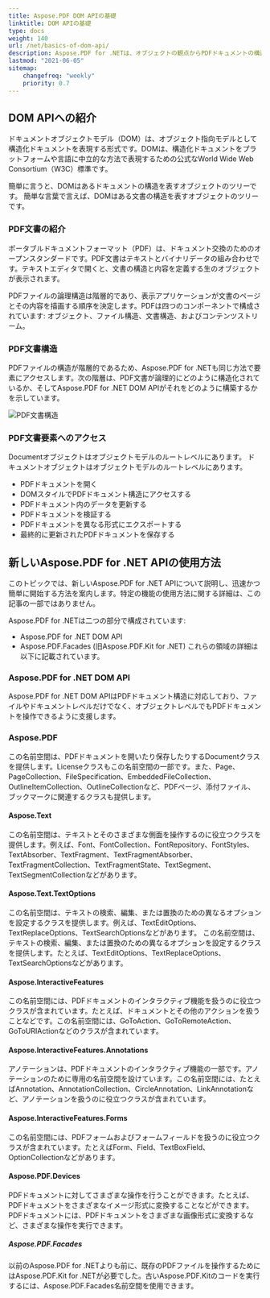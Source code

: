 ```yaml
---
title: Aspose.PDF DOM APIの基礎
linktitle: DOM APIの基礎
type: docs
weight: 140
url: /net/basics-of-dom-api/
description: Aspose.PDF for .NETは、オブジェクトの観点からPDFドキュメントの構造を表すためにDOMのアイデアも使用しています。
lastmod: "2021-06-05"
sitemap:
    changefreq: "weekly"
    priority: 0.7
---
```


## DOM APIへの紹介

ドキュメントオブジェクトモデル（DOM）は、オブジェクト指向モデルとして構造化ドキュメントを表現する形式です。DOMは、構造化ドキュメントをプラットフォームや言語に中立的な方法で表現するための公式なWorld Wide Web Consortium（W3C）標準です。

簡単に言うと、DOMはあるドキュメントの構造を表すオブジェクトのツリーです。
簡単な言葉で言えば、DOMはある文書の構造を表すオブジェクトのツリーです。

### PDF文書の紹介

ポータブルドキュメントフォーマット（PDF）は、ドキュメント交換のためのオープンスタンダードです。PDF文書はテキストとバイナリデータの組み合わせです。テキストエディタで開くと、文書の構造と内容を定義する生のオブジェクトが表示されます。

PDFファイルの論理構造は階層的であり、表示アプリケーションが文書のページとその内容を描画する順序を決定します。PDFは四つのコンポーネントで構成されています: オブジェクト、ファイル構造、文書構造、およびコンテンツストリーム。

### PDF文書構造

PDFファイルの構造が階層的であるため、Aspose.PDF for .NETも同じ方法で要素にアクセスします。次の階層は、PDF文書が論理的にどのように構造化されているか、そしてAspose.PDF for .NET DOM APIがそれをどのように構築するかを示しています。

![PDF文書構造](../images/structure.png)

### PDF文書要素へのアクセス

Documentオブジェクトはオブジェクトモデルのルートレベルにあります。
ドキュメントオブジェクトはオブジェクトモデルのルートレベルにあります。

- PDFドキュメントを開く
- DOMスタイルでPDFドキュメント構造にアクセスする
- PDFドキュメント内のデータを更新する
- PDFドキュメントを検証する
- PDFドキュメントを異なる形式にエクスポートする
- 最終的に更新されたPDFドキュメントを保存する

## 新しいAspose.PDF for .NET APIの使用方法

このトピックでは、新しいAspose.PDF for .NET APIについて説明し、迅速かつ簡単に開始する方法を案内します。特定の機能の使用方法に関する詳細は、この記事の一部ではありません。

Aspose.PDF for .NETは二つの部分で構成されています:

- Aspose.PDF for .NET DOM API
- Aspose.PDF.Facades (旧Aspose.PDF.Kit for .NET)
これらの領域の詳細は以下に記載されています。

### Aspose.PDF for .NET DOM API

Aspose.PDF for .NET DOM APIはPDFドキュメント構造に対応しており、ファイルやドキュメントレベルだけでなく、オブジェクトレベルでもPDFドキュメントを操作できるように支援します。
### Aspose.PDF

この名前空間は、PDFドキュメントを開いたり保存したりするDocumentクラスを提供します。Licenseクラスもこの名前空間の一部です。また、Page、PageCollection、FileSpecification、EmbeddedFileCollection、OutlineItemCollection、OutlineCollectionなど、PDFページ、添付ファイル、ブックマークに関連するクラスも提供します。

#### Aspose.Text

この名前空間は、テキストとそのさまざまな側面を操作するのに役立つクラスを提供します。例えば、Font、FontCollection、FontRepository、FontStyles、TextAbsorber、TextFragment、TextFragmentAbsorber、TextFragmentCollection、TextFragmentState、TextSegment、TextSegmentCollectionなどがあります。

#### Aspose.Text.TextOptions

この名前空間は、テキストの検索、編集、または置換のための異なるオプションを設定するクラスを提供します。例えば、TextEditOptions、TextReplaceOptions、TextSearchOptionsなどがあります。
この名前空間は、テキストの検索、編集、または置換のための異なるオプションを設定するクラスを提供します。たとえば、TextEditOptions、TextReplaceOptions、TextSearchOptionsなどがあります。

#### Aspose.InteractiveFeatures

この名前空間には、PDFドキュメントのインタラクティブ機能を扱うのに役立つクラスが含まれています。たとえば、ドキュメントとその他のアクションを扱うことなどです。この名前空間には、GoToAction、GoToRemoteAction、GoToURIActionなどのクラスが含まれています。

#### Aspose.InteractiveFeatures.Annotations

アノテーションは、PDFドキュメントのインタラクティブ機能の一部です。アノテーションのために専用の名前空間を設けています。この名前空間には、たとえばAnnotation、AnnotationCollection、CircleAnnotation、LinkAnnotationなど、アノテーションを扱うのに役立つクラスが含まれています。

#### Aspose.InteractiveFeatures.Forms

この名前空間には、PDFフォームおよびフォームフィールドを扱うのに役立つクラスが含まれています。たとえばForm、Field、TextBoxField、OptionCollectionなどがあります。

#### Aspose.PDF.Devices

PDFドキュメントに対してさまざまな操作を行うことができます。たとえば、PDFドキュメントをさまざまなイメージ形式に変換することなどができます。
PDFドキュメントには、PDFドキュメントをさまざまな画像形式に変換するなど、さまざまな操作を実行できます。

##### Aspose.PDF.Facades

以前のAspose.PDF for .NETよりも前に、既存のPDFファイルを操作するためにはAspose.PDF.Kit for .NETが必要でした。古いAspose.PDF.Kitのコードを実行するには、Aspose.PDF.Facades名前空間を使用できます。
